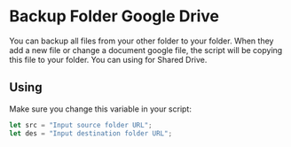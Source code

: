 # Backup Folder Google Drive

You can backup all files from your other folder to your folder. When they add a new file or change a document google file, the script will be copying this file to your folder. You can using for Shared Drive.

## Using

Make sure you change this variable in your script:
```javascript
let src = "Input source folder URL";
let des = "Input destination folder URL";
```